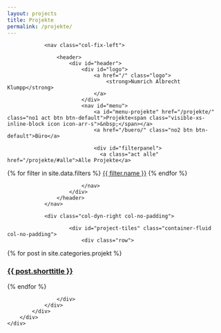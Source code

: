 ```yaml
---
layout: projects
title: Projekte
permalink: /projekte/
---
```



<section id="project-navigator">
    <div class="container-fluid">
		<div class="row">
			<div class="col-xs-12">
				
				<nav class="col-fix-left">
				
					<header>
						<div id="header">
						    <div id="logo">
						    	<a href="/" class="logo">
							        <strong>Numrich Albrecht Klumpp</strong>
						    	</a>
						    </div>
							<nav id="menu">
					    		<a id="menu-projekte" href="/projekte/" class="no1 act btn btn-default">Projekte<span class="visible-xs-inline-block icon icon-arr-s">&nbsp;</span></a>
					    		<a href="/buero/" class="no2 btn btn-default">Büro</a>

								<div id="filterpanel">
								  <a class="act alle" href="/projekte/#alle">Alle Projekte</a>
{% for filter in site.data.filters %}
	<a class="{% assign tagcounter = 0 %}{% for tag in filter.tags %}{% if tagcounter > 0 %}-{% endif %}{{tag | slugify}}{% assign tagcounter = tagcounter | plus: 1 %}{% endfor %}" href="/projekte/#{% assign tagcounter = 0 %}{% for tag in filter.tags %}{% if tagcounter > 0 %}-{% endif %}{{tag | slugify}}{% assign tagcounter = tagcounter | plus: 1 %}{% endfor %}">{{ filter.name }}</a>
{% endfor %}
								  <div class="clear"></div>
								 </div>

							</nav>
						</div>
					</header>	
				</nav>
			
				<div class="col-dyn-right col-no-padding">
			
					    <div id="project-tiles" class="container-fluid  col-no-padding">
							<div class="row">			

{% for post in site.categories.projekt %}

<div class="project-tile{% for tag in post.tags %} {{tag | slugify}}{% endfor %} col-xs-12 col-sm-6 col-md-4 col-lg-3">
	<a href="{{ post.url | prepend: site.baseurl }}" data-image="{% if post.projectpage %}{{ post.projectpage | prepend: site.url }}{% else %}{% for image in post.images limit:1 %}{{ image | prepend: site.url }}{% endfor %}{% endif %}">
		<div class="inner-wrap">
			<h3>{{ post.shorttitle }}</h3>
		</div>
	</a>
</div>

{% endfor %}

					</div>
				</div>
			</div>
		</div>
    </div>
</section>